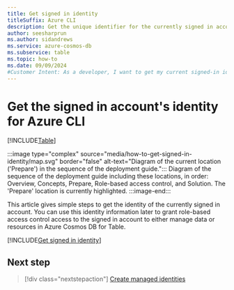 ```yaml
---
title: Get signed in identity
titleSuffix: Azure CLI
description: Get the unique identifier for the currently signed in account for Azure CLI so that you can use this identity with role-based access control in Azure.
author: seesharprun
ms.author: sidandrews
ms.service: azure-cosmos-db
ms.subservice: table
ms.topic: how-to
ms.date: 09/09/2024
#Customer Intent: As a developer, I want to get my current signed-in identity for Azure CLI, so that my security team can grant me role-based access control permissions to access Azure resources.
---
```


# Get the signed in account's identity for Azure CLI

[!INCLUDE[Table](../../includes/appliesto-table.md)]

:::image type="complex" source="media/how-to-get-signed-in-identity/map.svg" border="false" alt-text="Diagram of the current location ('Prepare') in the sequence of the deployment guide.":::
Diagram of the sequence of the deployment guide including these locations, in order: Overview, Concepts, Prepare, Role-based access control, and Solution. The 'Prepare' location is currently highlighted.
:::image-end:::

This article gives simple steps to get the identity of the currently signed in account. You can use this identity information later to grant role-based access control access to the signed in account to either manage data or resources in Azure Cosmos DB for Table.

[!INCLUDE[Get signed in identity](../../includes/get-signed-in-identity.md)]

## Next step

> [!div class="nextstepaction"]
> [Create managed identities](managed-identities.md)
